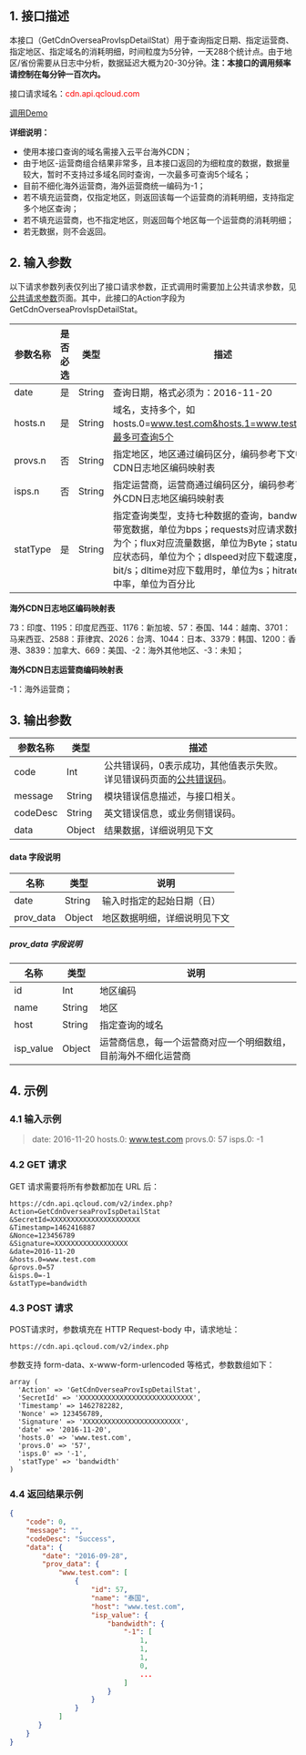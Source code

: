 ## 1. 接口描述

本接口（GetCdnOverseaProvIspDetailStat）用于查询指定日期、指定运营商、指定地区、指定域名的消耗明细，时间粒度为5分钟，一天288个统计点。由于地区/省份需要从日志中分析，数据延迟大概为20-30分钟。**注：本接口的调用频率请控制在每分钟一百次内。**

接口请求域名：<font style="color:red">cdn.api.qcloud.com</font>

[调用Demo](http://tcecqpoc.fsphere.cn/document/product/228/1734)

**详细说明：**

+ 使用本接口查询的域名需接入云平台海外CDN；
+ 由于地区-运营商组合结果非常多，且本接口返回的为细粒度的数据，数据量较大，暂时不支持过多域名同时查询，一次最多可查询5个域名；
+ 目前不细化海外运营商，海外运营商统一编码为-1；
+ 若不填充运营商，仅指定地区，则返回该每一个运营商的消耗明细，支持指定多个地区查询；
+ 若不填充运营商，也不指定地区，则返回每个地区每一个运营商的消耗明细；
+ 若无数据，则不会返回。

## 2. 输入参数

以下请求参数列表仅列出了接口请求参数，正式调用时需要加上公共请求参数，见[公共请求参数](http://tcecqpoc.fsphere.cn/doc/api/231/4473)页面。其中，此接口的Action字段为GetCdnOverseaProvIspDetailStat。

| 参数名称     | 是否必选 | 类型     | 描述                                       |
| -------- | ---- | ------ | ---------------------------------------- |
| date     | 是    | String | 查询日期，格式必须为：2016-11-20                    |
| hosts.n  | 是    | String | 域名，支持多个，如hosts.0=www.test.com&hosts.1=www.test2.com，最多可查询5个 |
| provs.n  | 否    | String | 指定地区，地区通过编码区分，编码参考下文中海外CDN日志地区编码映射表      |
| isps.n   | 否    | String | 指定运营商，运营商通过编码区分，编码参考下文中海外CDN日志地区编码映射表    |
| statType | 是    | String | 指定查询类型，支持七种数据的查询，bandwidth对应带宽数据，单位为bps；requests对应请求数据，单位为个；flux对应流量数据，单位为Byte；statuscode对应状态码，单位为个；dlspeed对应下载速度，单位为bit/s；dltime对应下载用时，单位为s；hitrate对应命中率，单位为百分比 |

**海外CDN日志地区编码映射表**

73：印度、1195：印度尼西亚、1176：新加坡、57：泰国、144：越南、3701：马来西亚、2588：菲律宾、2026：台湾、1044：日本、3379：韩国、1200：香港、3839：加拿大、669：美国、-2：海外其他地区、-3：未知；

**海外CDN日志运营商编码映射表**

-1：海外运营商；

## 3. 输出参数

| 参数名称     | 类型     | 描述                                       |
| -------- | ------ | ---------------------------------------- |
| code     | Int    | 公共错误码，0表示成功，其他值表示失败。详见错误码页面的[公共错误码](http://tcecqpoc.fsphere.cn/doc/api/231/5078#1.-.E5.85.AC.E5.85.B1.E9.94.99.E8.AF.AF.E7.A0.81)。 |
| message  | String | 模块错误信息描述，与接口相关。                          |
| codeDesc | String | 英文错误信息，或业务侧错误码。                          |
| data     | Object | 结果数据，详细说明见下文                             |

#### data 字段说明

| 名称        | 类型     | 说明             |
| --------- | ------ | -------------- |
| date      | String | 输入时指定的起始日期（日）  |
| prov_data | Object | 地区数据明细，详细说明见下文 |

##### prov_data 字段说明

| 名称        | 类型     | 说明                              |
| --------- | ------ | ------------------------------- |
| id        | Int    | 地区编码                            |
| name      | String | 地区                              |
| host      | String | 指定查询的域名                         |
| isp_value | Object | 运营商信息，每一个运营商对应一个明细数组，目前海外不细化运营商 |

## 4. 示例

### 4.1 输入示例

> date: 2016-11-20
> hosts.0: www.test.com
> provs.0: 57
> isps.0: -1

### 4.2 GET 请求

GET 请求需要将所有参数都加在 URL 后：

```
https://cdn.api.qcloud.com/v2/index.php?
Action=GetCdnOverseaProvIspDetailStat
&SecretId=XXXXXXXXXXXXXXXXXXXXXX
&Timestamp=1462416887
&Nonce=123456789
&Signature=XXXXXXXXXXXXXXXXXX
&date=2016-11-20
&hosts.0=www.test.com
&provs.0=57
&isps.0=-1
&statType=bandwidth
```

### 4.3 POST 请求

POST请求时，参数填充在 HTTP Request-body 中，请求地址：

```
https://cdn.api.qcloud.com/v2/index.php
```

参数支持 form-data、x-www-form-urlencoded 等格式，参数数组如下：

```
array (
  'Action' => 'GetCdnOverseaProvIspDetailStat',
  'SecretId' => 'XXXXXXXXXXXXXXXXXXXXXXXXXXXX',
  'Timestamp' => 1462782282,
  'Nonce' => 123456789,
  'Signature' => 'XXXXXXXXXXXXXXXXXXXXXXXX',
  'date' => '2016-11-20',
  'hosts.0' => 'www.test.com',
  'provs.0' => '57',
  'isps.0' => '-1',
  'statType' => 'bandwidth'
)
```

### 4.4 返回结果示例

```json
{
    "code": 0,
    "message": "",
    "codeDesc": "Success",
    "data": {
        "date": "2016-09-28",
        "prov_data": {
            "www.test.com": [
                {
                    "id": 57,
                    "name": "泰国",
                    "host": "www.test.com",
                    "isp_value": {
                        "bandwidth": {
                            "-1": [
                                1,
                                1,
                                1,
                                0,
                                ...
                            ]
                        }
                    }
                }
            ]
       }
    }
}
```
